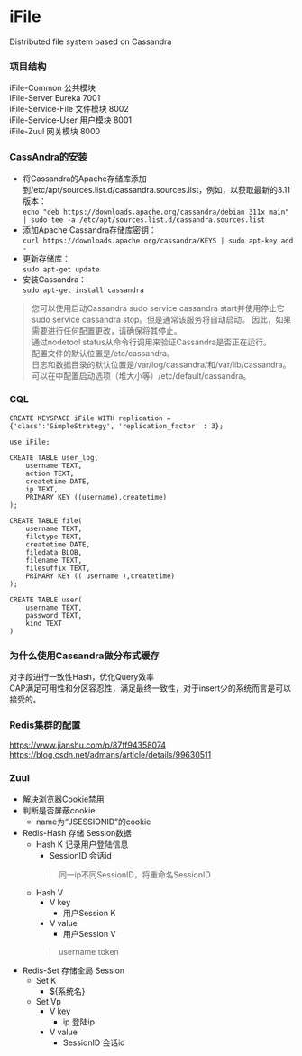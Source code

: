 # iFile
 Distributed file system based on Cassandra
 
### 项目结构
  
iFile-Common 公共模块
<br/>
iFile-Server Eureka 7001
<br/>
iFile-Service-File 文件模块 8002
<br/>
iFile-Service-User 用户模块 8001
<br/>
iFile-Zuul 网关模块 8000
 
 
### CassAndra的安装 
 - 将Cassandra的Apache存储库添加到/etc/apt/sources.list.d/cassandra.sources.list，例如，以获取最新的3.11版本：<br/>
 `echo "deb https://downloads.apache.org/cassandra/debian 311x main" | sudo tee -a /etc/apt/sources.list.d/cassandra.sources.list`
- 添加Apache Cassandra存储库密钥：<br/>
`curl https://downloads.apache.org/cassandra/KEYS | sudo apt-key add -`
- 更新存储库：<br/>
`sudo apt-get update`
- 安装Cassandra：<br/>
`sudo apt-get install cassandra`
> 您可以使用启动Cassandra sudo service cassandra start并使用停止它sudo service cassandra stop。但是通常该服务将自动启动。
> 因此，如果需要进行任何配置更改，请确保将其停止。<br/>
> 通过nodetool status从命令行调用来验证Cassandra是否正在运行。<br/>
> 配置文件的默认位置是/etc/cassandra。<br/>
> 日志和数据目录的默认位置是/var/log/cassandra/和/var/lib/cassandra。<br/>
> 可以在中配置启动选项（堆大小等）/etc/default/cassandra。<br/>

### CQL
```cassandraql
CREATE KEYSPACE iFile WITH replication = 
{'class':'SimpleStrategy', 'replication_factor' : 3};

use iFile;

CREATE TABLE user_log(
    username TEXT,
    action TEXT,
    createtime DATE,
    ip TEXT,
    PRIMARY KEY ((username),createtime)
);

CREATE TABLE file(
    username TEXT,
    filetype TEXT,
    createtime DATE,
    filedata BLOB,
    filename TEXT,
    filesuffix TEXT,
    PRIMARY KEY (( username ),createtime)
);

CREATE TABLE user(
    username TEXT,
    password TEXT,
    kind TEXT
)
```

### 为什么使用Cassandra做分布式缓存  
对字段进行一致性Hash，优化Query效率  
CAP满足可用性和分区容忍性，满足最终一致性，对于insert少的系统而言是可以接受的。

### Redis集群的配置
https://www.jianshu.com/p/87ff94358074
<br/>
https://blog.csdn.net/admans/article/details/99630511

### Zuul
- [解决浏览器Cookie禁用](https://blog.csdn.net/u014508939/article/details/78678790?utm_medium=distribute.pc_relevant.none-task-blog-BlogCommendFromMachineLearnPai2-4.nonecase&depth_1-utm_source=distribute.pc_relevant.none-task-blog-BlogCommendFromMachineLearnPai2-4.nonecase)
- 判断是否屏蔽cookie
    - name为“JSESSIONID”的cookie
- Redis-Hash 存储 Session数据
    - Hash K 记录用户登陆信息
        - SessionID 会话id
        > 同一ip不同SessionID，将重命名SessionID
    - Hash V
        - V key
            - 用户Session K
        - V value
            - 用户Session V
        > username token 
- Redis-Set 存储全局 Session
    - Set K
        - ${系统名}
    - Set Vp
        - V key
            - ip 登陆ip
        - V value
            - SessionID 会话id

